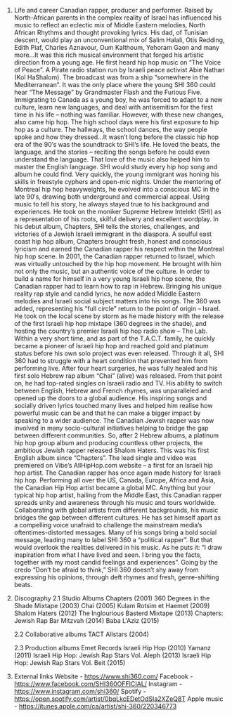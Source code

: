 1.  Life and career
    Canadian rapper, producer and performer. Raised by North-African parents in the complex reality of Israel has influenced his music to reflect an eclectic mix of Middle Eastern melodies, North African Rhythms and thought provoking lyrics. His dad, of Tunisian descent, would play an unconventional mix of Salim Halali, Otis Redding, Edith Piaf, Charles Aznavour, Oum Kalthoum, Yehoram Gaon and many more…It was this rich musical environment that forged his artistic direction from a young age.
    He first heard hip hop music on “The Voice of Peace”. A Pirate radio station run by Israeli peace activist Abie Nathan (Kol HaShalom). The broadcast was from a ship “somewhere in the Mediterranean”. It was the only place where the young SHI 360 could hear “The Message” by Grandmaster Flash and the Furious Five.
    Immigrating to Canada as a young boy, he was forced to adapt to a new culture, learn new languages, and deal with antisemitism for the first time in his life – nothing was familiar.
    However, with these new changes, also came hip hop.
    The high school days were his first exposure to hip hop as a culture. The hallways, the school dances, the way people spoke and how they dressed…It wasn’t long before the classic hip hop era of the 90′s was the soundtrack to SHI’s life. He loved the beats, the language, and the stories – reciting the songs before he could even understand the language. That love of the music also helped him to master the English language.
    SHI would study every hip hop song and album he could find. Very quickly, the young immigrant was honing his skills in freestyle cyphers and open-mic nights. Under the mentoring of Montreal hip hop heavyweights, he evolved into a conscious MC in the late 90′s, drawing both underground and commercial appeal.
    Using music to tell his story, he always stayed true to his background and experiences. He took on the moniker Supreme Hebrew Intelekt (SHI) as a representation of his roots, skilful delivery and excellent wordplay. In his debut album, Chapters, SHI tells the stories, challenges, and victories of a Jewish Israeli immigrant in the diaspora. A soulful east coast hip hop album, Chapters brought fresh, honest and conscious lyricism and earned the Canadian rapper his respect within the Montreal hip hop scene.
    In 2001, the Canadian rapper returned to Israel, which was virtually untouched by the hip hop movement. He brought with him not only the music, but an authentic voice of the culture.
    In order to build a name for himself in a very young Israeli hip hop scene, the Canadian rapper had to learn how to rap in Hebrew. Bringing his unique reality rap style and candid lyrics, he now added Middle Eastern melodies and Israeli social subject matters into his songs. The 360 was added, representing his “full circle” return to the point of origin – Israel.
    He took on the local scene by storm as he made history with the release of the first Israeli hip hop mixtape (360 degrees in the shade), and hosting the country’s premier Israeli hip hop radio show – The Lab. Within a very short time, and as part of the T.A.C.T. family, he quickly became a pioneer of Israeli hip hop and reached gold and platinum status before his own solo project was even released. Through it all, SHI 360 had to struggle with a heart condition that prevented him from performing live. After four heart surgeries, he was fully healed and his first solo Hebrew rap album “Chai” (alive) was released. From that point on, he had top-rated singles on Israeli radio and TV.
    His ability to switch between English, Hebrew and French rhymes, was unparalleled and opened up the doors to a global audience. His inspiring songs and socially driven lyrics touched many lives and helped him realise how powerful music can be and that he can make a bigger impact by speaking to a wider audience. The Canadian Jewish rapper was now involved in many socio-cultural initiatives helping to bridge the gap between different communities. So, after 2 Hebrew albums, a platinum hip hop group album and producing countless other projects, the ambitious Jewish rapper released Shalom Haters. This was his first English album since “Chapters”. The lead single and video was premiered on Vibe’s AllHipHop.com website – a first for an Israeli hip hop artist. The Canadian rapper has once again made history for Israeli hip hop. Performing all over the US, Canada, Europe, Africa and Asia, the Canadian Hip Hop artist became a global MC.
    Anything but your typical hip hop artist, hailing from the Middle East, this Canadian rapper spreads unity and awareness through his music and tours worldwide. Collaborating with global artists from different backgrounds, his music bridges the gap between different cultures.
    He has set himself apart as a compelling voice unafraid to challenge the mainstream media’s oftentimes-distorted messages. Many of his songs bring a bold social message, leading many to label SHI 360 a “political rapper”. But that would overlook the realities delivered in his music. As he puts it: “I draw inspiration from what I have lived and seen. I bring you the facts, together with my most candid feelings and experiences”. Going by the credo “Don’t be afraid to think,” SHI 360 doesn’t shy away from expressing his opinions, through deft rhymes and fresh, genre-shifting beats.

2.  Discography
    2.1 Studio Albums
    Chapters (2001)
    360 Degrees in the Shade Mixtape (2003)
    Chai (2005)
    Kulam Rotsim et Haemet (2009)
    Shalom Haters (2012)
    The Inglourious Basterd Mixtape (2013)
    Chapters: Jewish Rap Bar Mitzvah (2014)
    Baba L'Aziz (2015)

    2.2 Collaborative albums
    TACT Allstars (2004)

    2.3 Production albums
    Emet Records Israeli Hip Hop (2010)
    Yamanz (2011)
    Israeli Hip Hop: Jewish Rap Stars Vol. Aleph (2013)
    Israeli Hip Hop: Jewish Rap Stars Vol. Beit (2015)

3.  External links
    Website - https://www.shi360.com/
    Facebook - https://www.facebook.com/SHI360OFFICIAL/
    Instagram - https://www.instagram.com/shi360/
    Spotify - https://open.spotify.com/artist/0bqLkcEDetOdSIa2XZeQ8T
    Apple music - https://itunes.apple.com/ca/artist/shi-360/220346773
